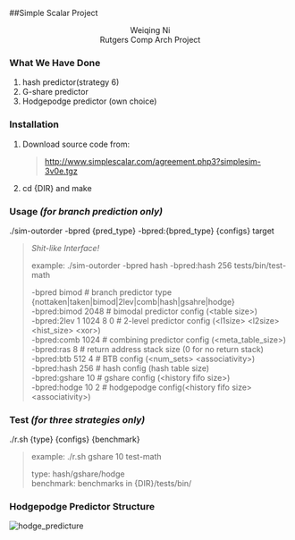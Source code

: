 ##Simple Scalar Project
<center>Weiqing Ni</center>  
<center> Rutgers Comp Arch Project</center>  

### What We Have Done

1. hash predictor(strategy 6)  
2. G-share predictor   
3. Hodgepodge predictor (own choice)

### Installation 

1. Download source code from:

   > http://www.simplescalar.com/agreement.php3?simplesim-3v0e.tgz 

2. cd {DIR} and make



### Usage *(for branch prediction only)*

./sim-outorder -bpred {pred_type} -bpred:{bpred_type} {configs} target

> *Shit-like Interface!*   
>
> example:  ./sim-outorder -bpred hash -bpred:hash 256 tests/bin/test-math   
>
> -bpred           bimod 		 # branch predictor type   {nottaken|taken|bimod|2lev|comb|hash|gsahre|hodge}  
> -bpred:bimod     2048			 # bimodal predictor config (\<table size\>)  
> -bpred:2lev      1 1024 8 0 	 # 2-level predictor config (\<l1size\> \<l2size\> \<hist_size\> \<xor\>)  
> -bpred:comb      1024 		 # combining predictor config (\<meta_table_size\>)  
> -bpred:ras       8		     # return address stack size (0 for no return stack)  
> -bpred:btb       512 4 		 # BTB config (\<num_sets\> \<associativity\>)  
> -bpred:hash      256  		 # hash config (hash table size)   
> -bpred:gshare    10 			 # gshare config (\<history fifo size\>)  
> -bpred:hodge	   10 2 		 # hodgepodge config(\<history fifo size\>\<associativity\>)

### Test *(for three strategies only)*  
./r.sh {type} {configs} {benchmark}  
> example: ./r.sh gshare 10 test-math  
>
> type: 		hash/gshare/hodge  
> benchmark:	benchmarks in {DIR}/tests/bin/

### Hodgepodge Predictor Structure

![hodge_predicture](https://cl.ly/0s1q0m2x2b0a/own%20predictor.png)

